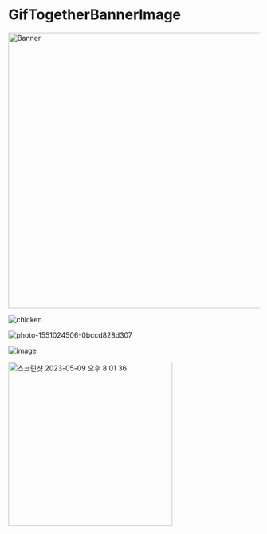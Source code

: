 # GifTogetherBannerImage
<img width="553" alt="Banner" src="https://user-images.githubusercontent.com/95114036/224049941-6126a647-21a9-4df9-8acd-4c2e40930f85.png">

![chicken](https://user-images.githubusercontent.com/95114036/224054115-ce17b5e6-9c8e-4964-b212-b8fee0a5ecb5.jpeg)

![photo-1551024506-0bccd828d307](https://user-images.githubusercontent.com/95114036/227114684-f23395cb-257c-4b18-a611-5fd6460283dc.jpeg)

![image](https://user-images.githubusercontent.com/95114036/232688931-f41afa1d-b83d-4d24-8cc6-fc248d74a7a5.png)

<img width="329" alt="스크린샷 2023-05-09 오후 8 01 36" src="https://github.com/apwierk2451/GifTogetherBannerImage/assets/95114036/6304797b-b773-4f39-9404-86f8cac22881">

